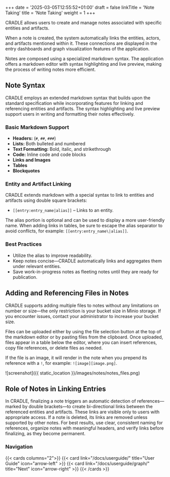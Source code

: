 +++
date = '2025-03-05T12:55:52+01:00'
draft = false
linkTitle = 'Note Taking'
title = 'Note Taking'
weight = 1
+++

CRADLE allows users to create and manage notes associated with specific entities and artifacts.

When a note is created, the system automatically links the entities, actors, and artifacts mentioned within it. These connections are displayed in the entry dashboards and graph visualization features of the application.

Notes are composed using a specialized markdown syntax. The application offers a markdown editor with syntax highlighting and live preview, making the process of writing notes more efficient.

## Note Syntax

CRADLE employs an extended markdown syntax that builds upon the standard specification while incorporating features for linking and referencing entities and artifacts. The syntax highlighting and live preview support users in writing and formatting their notes effectively.

### Basic Markdown Support
- **Headers:** (`#`, `##`, `###`)
- **Lists:** Both bulleted and numbered
- **Text Formatting:** Bold, italic, and strikethrough
- **Code:** Inline code and code blocks
- **Links and Images**
- **Tables**
- **Blockquotes**

### Entity and Artifact Linking
CRADLE extends markdown with a special syntax to link to entities and artifacts using double square brackets:

- `[[entry:entry_name|alias]]` – Links to an entity.

The alias portion is optional and can be used to display a more user-friendly name. When adding links in tables, be sure to escape the alias separator to avoid conflicts, for example: `[[entry:entry_name\|alias]]`.

### Best Practices

- Utilize the alias to improve readability.
- Keep notes concise—CRADLE automatically links and aggregates them under relevant entities.
- Save work-in-progress notes as fleeting notes until they are ready for publication.

## Adding and Referencing Files in Notes

CRADLE supports adding multiple files to notes without any limitations on number or size—the only restriction is your bucket size in Minio storage. If you encounter issues, contact your administrator to increase your bucket size.

Files can be uploaded either by using the file selection button at the top of the markdown editor or by pasting files from the clipboard. Once uploaded, files appear in a table below the editor, where you can insert references, copy file references, or delete files as needed.

If the file is an image, it will render in the note when you prepend its reference with a `!`, for example: `![image][image.png]`.

![screenshot]({{ static_location }}/images/notes/notes_files.png)


## Role of Notes in Linking Entries

In CRADLE, finalizing a note triggers an automatic detection of references—marked by double brackets—to create bi-directional links between the referenced entities and artifacts. These links are visible only to users with appropriate access. If a note is deleted, its links are removed unless supported by other notes.
For best results, use clear, consistent naming for references, organize notes with meaningful headers, and verify links before finalizing, as they become permanent.

### Navigation

{{< cards columns="2">}}
  {{< card link="/docs/userguide/" title="User Guide" icon="arrow-left" >}}
  {{< card link="/docs/userguide/graph/" title="Next" icon="arrow-right" >}}
{{< /cards >}}
